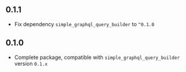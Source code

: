 ## 0.1.1

* Fix dependency `simple_graphql_query_builder` to `^0.1.0`

## 0.1.0

* Complete package, compatible with `simple_graphql_query_builder` version `0.1.x`
